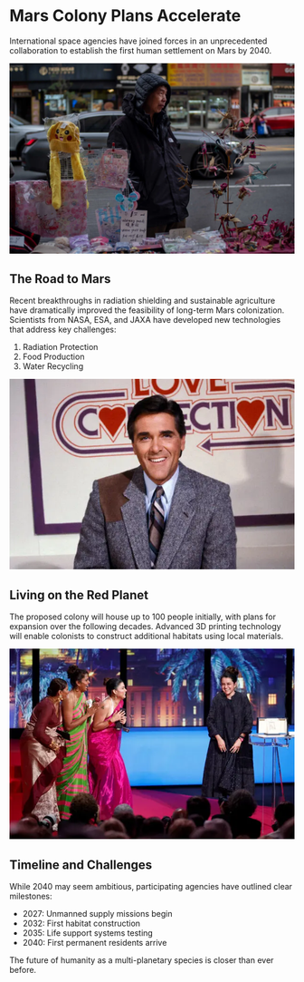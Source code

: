 # Mars Colony Plans Accelerate

International space agencies have joined forces in an unprecedented collaboration to establish the first human settlement on Mars by 2040.

![Mars Colony Concept](news3.webp)

## The Road to Mars

Recent breakthroughs in radiation shielding and sustainable agriculture have dramatically improved the feasibility of long-term Mars colonization. Scientists from NASA, ESA, and JAXA have developed new technologies that address key challenges:

1. Radiation Protection
2. Food Production
3. Water Recycling

![Advanced Space Habitat](news4.webp)

## Living on the Red Planet

The proposed colony will house up to 100 people initially, with plans for expansion over the following decades. Advanced 3D printing technology will enable colonists to construct additional habitats using local materials.

![Construction Plans](news5.webp)

## Timeline and Challenges

While 2040 may seem ambitious, participating agencies have outlined clear milestones:

- 2027: Unmanned supply missions begin
- 2032: First habitat construction
- 2035: Life support systems testing
- 2040: First permanent residents arrive

The future of humanity as a multi-planetary species is closer than ever before.